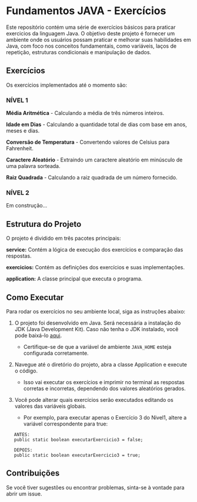 # Fundamentos JAVA - Exercícios

Este repositório contém uma série de exercícios básicos para praticar exercicios da linguagem Java. O objetivo deste projeto é fornecer um ambiente onde os usuários possam praticar e melhorar suas habilidades em Java, com foco nos conceitos fundamentais, como variáveis, laços de repetição, estruturas condicionais e manipulação de dados.

## Exercícios
Os exercícios implementados até o momento são:

### NÍVEL 1
<strong>Média Aritmética</strong> - Calculando a média de três números inteiros.

<strong>Idade em Dias</strong> - Calculando a quantidade total de dias com base em anos, meses e dias.

<strong>Conversão de Temperatura</strong> - Convertendo valores de Celsius para Fahrenheit.

<strong>Caractere Aleatório</strong> - Extraindo um caractere aleatório em minúsculo de uma palavra sorteada.

<strong>Raiz Quadrada</strong> - Calculando a raiz quadrada de um número fornecido.

### NÍVEL 2
Em construção...

## Estrutura do Projeto
O projeto é dividido em três pacotes principais:

<strong>service:</strong> Contém a lógica de execução dos exercícios e comparação das respostas.

<strong>exercicios:</strong> Contém as definições dos exercícios e suas implementações.

<strong>application:</strong> A classe principal que executa o programa.

## Como Executar
Para rodar os exercícios no seu ambiente local, siga as instruções abaixo:

1. O projeto foi desenvolvido em Java. Será necessária a instalação do JDK (Java Development Kit). Caso não tenha o JDK instalado, você pode baixá-lo [aqui](https://www.oracle.com/java/technologies/downloads/#java11?er=221886).

   * Certifique-se de que a variável de ambiente `JAVA_HOME` esteja configurada corretamente.


2. Navegue até o diretório do projeto, abra a classe Application e execute o código.

   * Isso vai executar os exercícios e imprimir no terminal as respostas corretas e incorretas, dependendo dos valores aleatórios gerados.


3. Você pode alterar quais exercícios serão executados editando os valores das variáveis globais.

   * Por exemplo, para executar apenas o Exercício 3 do Nivel1, altere a variável correspondente para true:

```
   ANTES:
   public static boolean executarExercicio3 = false;
   
   DEPOIS:
   public static boolean executarExercicio3 = true;

```

## Contribuições
Se você tiver sugestões ou encontrar problemas, sinta-se à vontade para abrir um issue.

